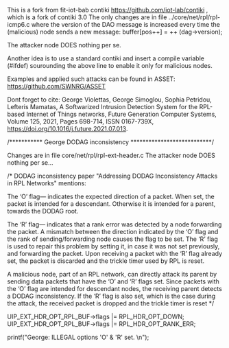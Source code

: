 This is a fork from fit-iot-bab contiki https://github.com/iot-lab/contiki , which is a fork of contiki 3.0 The only changes are in file ../core/net/rpl/rpl-icmp6.c where the version of the DAO message is increased every time the (malicious) node sends a new message: buffer[pos++] = ++ (dag->version);

The attacker node DOES nothing per se.

Another idea is to use a standard contiki and insert a compile variable (#ifdef) sourounding the above line to enable it only for malicious nodes.

Examples and applied such attacks can be found in ASSET: https://github.com/SWNRG/ASSET

Dont forget to cite:
George Violettas, George Simoglou, Sophia Petridou, Lefteris Mamatas, A Softwarized Intrusion Detection System for the RPL-based Internet of Things networks, Future Generation Computer Systems, Volume 125, 2021, Pages 698-714, ISSN 0167-739X, https://doi.org/10.1016/j.future.2021.07.013.

/*********** George DODAG inconsistency ***************************/        
          
Changes are in file core/net/rpl/rpl-ext-header.c
The attacker node DOES nothing per se...
              
/* DODAG inconsistency paper "Addressing DODAG Inconsistency 
Attacks in RPL Networks" mentions:

The ‘O’ flag— indicates the expected direction of a packet. When set, 
the packet is intended for a descendant. Otherwise it is intended 
for a parent, towards the DODAG root.

The ‘R’ flag— indicates that a rank error was detected by a node 
forwarding the packet. A mismatch between the direction indicated by 
the ‘O’ flag and the rank of sending/forwarding node causes the flag 
to be set. The ‘R’ flag is used to repair this problem by setting it, 
in case it was not set previously, and forwarding the packet. 
Upon receiving a packet with the ‘R’ flag already set, the packet 
is discarded and the trickle timer used by RPL is reset.

A malicious node, part of an RPL network, can directly
attack its parent by sending data packets that have the ‘O’
and ‘R’ flags set. Since packets with the ‘O’ flag are intended
for descendant nodes, the receiving parent detects a DODAG
inconsistency. If the ‘R’ flag is also set, which is the case
during the attack, the received packet is dropped and the trickle
timer is reset */

UIP_EXT_HDR_OPT_RPL_BUF->flags |= RPL_HDR_OPT_DOWN;
UIP_EXT_HDR_OPT_RPL_BUF->flags |= RPL_HDR_OPT_RANK_ERR;

printf("George: ILLEGAL options 'O' & 'R' set. \n");
